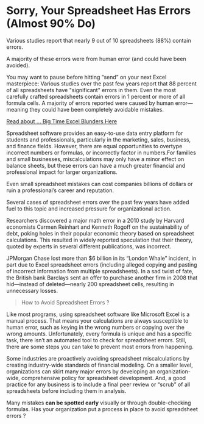 <!-- https://www.salesforce.com/blog/2014/09/how-to-reduce-spreadsheet-errors.html -->

# Sorry, Your Spreadsheet Has Errors (Almost 90% Do)

Various studies report that nearly 9 out of 10 spreadsheets (88%) contain errors.

A majority of these errors were from human error (and could have been avoided).

You may want to pause before hitting “send” on your next Excel masterpiece: Various studies over the past few years report that 88 percent of all spreadsheets have "significant" errors in them. Even the most carefully crafted spreadsheets contain errors in 1 percent or more of all formula cells. A majority of errors reported were caused by human error—meaning they could have been completely avoidable mistakes.

[Read about ... Big Time Excel Blunders Here](./SpreadsheetBlunders.md)

Spreadsheet software provides an easy-to-use data entry platform for students and professionals, particularly in the marketing, sales, business, and finance fields. However, there are equal opportunities to overtype incorrect numbers or formulas, or incorrectly factor in numbers.For families and small businesses, miscalculations may only have a minor effect on balance sheets, but these errors can have a much greater financial and professional impact for larger organizations. 

Even small spreadsheet mistakes can cost companies billions of dollars or ruin a professional’s career and reputation.

Several cases of spreadsheet errors over the past few years have added fuel to this topic and increased pressure for organizational action. 

Researchers discovered a major math error in a 2010 study by Harvard economists Carmen Reinhart and Kenneth Rogoff on the sustainability of debt, poking holes in their popular economic theory based on spreadsheet calculations. This resulted in widely reported speculation that their theory, quoted by experts in several different publications, was incorrect.

JPMorgan Chase lost more than $6 billion in its “London Whale” incident, in part due to Excel spreadsheet errors (including alleged copying and pasting of incorrect information from multiple spreadsheets). In a sad twist of fate, the British bank Barclays sent an offer to purchase another firm in 2008 that hid—instead of deleted—nearly 200 spreadsheet cells, resulting in unnecessary losses.

> How to Avoid Spreadsheet Errors ?

Like most programs, using spreadsheet software like Microsoft Excel is a manual process. That means your calculations are always susceptible to human error, such as keying in the wrong numbers or copying over the wrong amounts. Unfortunately, every formula is unique and has a specific task, there isn’t an automated tool to check for spreadsheet errors. Still, there are some steps you can take to prevent most errors from happening.

Some industries are proactively avoiding spreadsheet miscalculations by creating industry-wide standards of financial modeling. On a smaller level, organizations can skirt many major errors by developing an organization-wide, comprehensive policy for spreadsheet development. And, a good practice for any business is to include a final peer review or “scrub” of all spreadsheets before including them in analysis.

Many mistakes **can be spotted early** visually or through double-checking formulas. Has your organization put a process in place to avoid spreadsheet errors ?